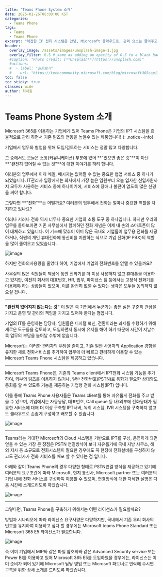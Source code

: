 ```yaml
---
title: "Teams Phone System 소개"
date: 2025-01-26T00:00:00 KST
categories:
  - Teams Phone
tags:
  - Teams
  - Teams Phone
excerpt: "복잡한 IP 전화 시스템은 안녕, Microsoft 클라우드로, 관리 요소는 줄여주고, 사용자 경험은 높여주는 Teams Phone System"
header:
  overlay_image: /assets/images/unsplash-image-1.jpg
  overlay_filter: 0.5 # same as adding an opacity of 0.5 to a black background
  #caption: "Photo credit: [**Unsplash**](https://unsplash.com)"
  #actions:
  #  - label: "원문보기"
  #    url: "https://techcommunity.microsoft.com/blog/microsoft365copilotblog/introducing-new-agents-in-microsoft-365/4296918"
toc: false
toc_sticky: true
classes: wide
author: 최치원
---
```


# Teams Phone System 소개

Microsoft 365를 이용하는 기업에게 있어 Teams Phone은 기업의 IPT 시스템을 효율적으로 관리 하면서 기존 팀즈의 연동을 높일수 있는 제품입니다!
{: .notice--info}

기업에서 업무와 협업을 위해 도입/검토하는 서비스는 정말 많고 다양합니다. 

그 중에서도 오늘은 소통(커뮤니케이션) 부분에 있어 **"있으면 좋은 것"**이 아닌 **"완전히 없어질 수 없는 것"**에 대한 이야기를 하려 합니다.

여러분의 업무에서 이제 메일, 메시지는 없어질 수 없는 중요한 협업 서비스 중 하나가 되었습니다. IT관리자 입장에서는 회사에서 가장 높은 임원부터 오늘 입사한 신입사원까지 모두가 사용하는 서비스 중에 하나이기에, 서비스에 장애나 불편이 없도록 많은 신경을 써야 합니다.

그렇다면 **"전화"**는 어떨까요? 여러분의 업무에서 전화는 얼마나 중요한 역할을 차지하고 있나요?

이러나 저러나 전화 역시 너무나 중요한 기업의 소통 도구 중 하나입니다. 하지만 우리의 업무를 돌아보자면 기존 사무실에서 함께하던 전화 개념은 이제 내 손의 스마트폰이 많이 대체하고 있습니다. 이 기조에 맞추어 이미 많은 국내외 기업들이 업무용 전화를 제공하거나, 직원의 개인 휴대전화에 통신비를 지원하는 식으로 기업 전화(IP PBX)의 역할을 많이 줄여오고 있었습니다.

![image](/mwkorea/assets/images/20250202/image01.png) 

하지만 전화의사용량을 줄었다 하여, 기업에서 기업의 전화번호를 없앨 수 있을까요? 

사무실의 많은 직원들이 책상에 놓인 전화기를 더 이상 사용하지 않고 휴대폰을 이용하고 있지만, 여전히 회사의 대표번호, HR, 법무, 파이낸스 팀 등에서는 고정식 전화기를 이용해야 하는 상황들이 있으며, 이를 완전히 없앨 수 있다는 생각은 모두들 동의하지 않으실 겁니다.

---

**"완전히 없어지지 않는다는 것"** 이 말은 즉 기업에서 누군가는 좋든 싫든 꾸준히 관심을 가지고 운영 및 관리의 책임을 가지고 있어야 한다는 점입니다.

기업의 IT를 운영하는 담당자, 임원들은 디지털 혁신, 전환이라는 과제를 수행하기 위해 새로운 도구들을 검토하고, 도입하면서 동시에 유지를 해야 하기 때문에 시간이 지날수록 업무의 부담을 늘어날 수밖에 없습니다.

Microsoft는 이러한 관리자의 부담을 줄이고, 기존 일반 사용자의 Application 경험을 유지한 채로 전화서비스를 추가하여 업무에 더 빠르고 편리하게 이용할 수 있는 Microsoft Teams Phone 시스템을 제공하고 있습니다.

---
 
Microsoft Teams Phone은, 기존의 Teams client에서 IPT전화 시스템 기능을 추가하여, 외부의 팀즈를 이용하지 않거나, 일반 전화번호(PSTN)로 통화가 필요한 상대와도 통화를 할 수 있도록 기능을 제공하는 기업형 전화 시스템(IPT) 입니다.

이를 통해 Teams Phone 사용자들은 Teams client를 통해 자유롭게 전화를 주고 받을 수 있으며, 기업에서는 자동응답, 대표번호, Call queue 등 내/외부에 전화응대가 필요한 서비스에 대해 더 이상 구축형 IPT서버, 녹취 시스템, IVR 시스템을 구축하지 않고도 클라우드로 손쉽게 구성하고 배포할 수 있습니다.

![image](/mwkorea/assets/images/20250202/image02.png)  

---

Teams라는 거대한 Microsoft의 Cloud 시스템을 기반으로 IPT를 구성, 운영하게 되면 얻을 수 있는 가장 큰 장점은 PSTN 연결방식이 보다 자유롭기에 국내 지방 사무소, 해외 지사 등 소규모로 전화시스템이 필요한 경우에도 꼭 현장에 전화설비를 구성하지 않고도 관리자가 전화 서비스를 배포 할 수 있다는 점 입니다.

아래와 같이 Teams Phone의 경우 다양한 형태로 PSTN연결 방식을 제공하고 있기에 여러분의 요구조건에 따라 Microsoft, 현지 통신사, Microsoft partner 또는 여러분의 기업 내에 전화 서비스를 구성하여 이용할 수 있으며, 연결방식에 대한 자세한 설명은 다음 시간에 소개드리도록 하겠습니다.

![image](/mwkorea/assets/images/20250202/image03.png)   

---

그렇다면, Teams Phone을 구축하기 위해서는 어떤 라이선스가 필요할까요?

방법과 시나리오에 따라 라이선스 요구사양은 다양하지만, 국내에서 기존 우리 회사의 번호를 유지하여 이용하고 싶다 할 경우에는 Microsoft teams Phone Standard 또는 Microsoft 365 E5 라이선스가 필요합니다.

![image](/mwkorea/assets/images/20250202/image04.png)  
 
즉 이미 기업에서 MIP와 같은 파일 암호화와 같은 Advanced Security service 또는 Power BI를 이용하고 있어 Microsoft 365 E5를 도입하였을 경우에는, 라이선스는 이미 준비가 되어 있기에 Microsoft 담당 영업 또는 Microsoft 파트너로 연락해 주시면 구축을 위한 상세 소개를 드리도록 하겠습니다.

